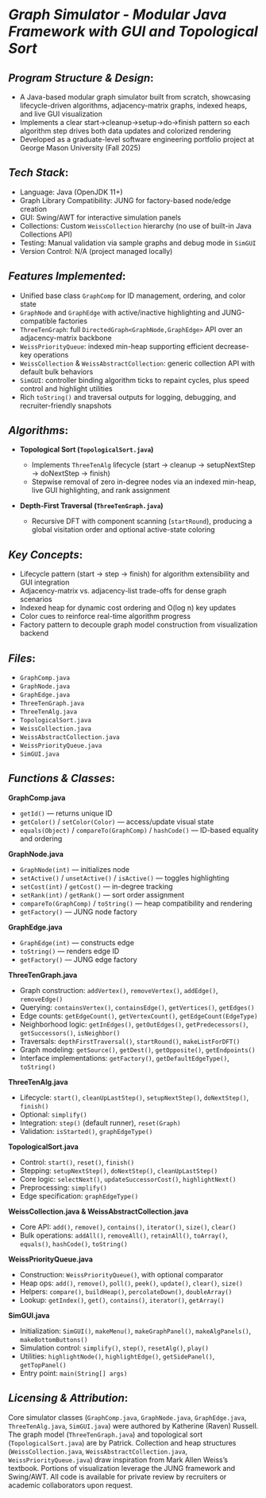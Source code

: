 # *Graph Simulator - Modular Java Framework with GUI and Topological Sort*

## *Program Structure & Design*:

- A Java-based modular graph simulator built from scratch, showcasing lifecycle-driven algorithms, adjacency-matrix graphs, indexed heaps, and live GUI visualization  
- Implements a clear start→cleanup→setup→do→finish pattern so each algorithm step drives both data updates and colorized rendering  
- Developed as a graduate-level software engineering portfolio project at George Mason University (Fall 2025)  

## *Tech Stack*:

- Language: Java (OpenJDK 11+)  
- Graph Library Compatibility: JUNG for factory-based node/edge creation  
- GUI: Swing/AWT for interactive simulation panels  
- Collections: Custom `WeissCollection` hierarchy (no use of built-in Java Collections API)  
- Testing: Manual validation via sample graphs and debug mode in `SimGUI`  
- Version Control: N/A (project managed locally)  

## *Features Implemented*:

- Unified base class `GraphComp` for ID management, ordering, and color state  
- `GraphNode` and `GraphEdge` with active/inactive highlighting and JUNG-compatible factories  
- `ThreeTenGraph`: full `DirectedGraph<GraphNode,GraphEdge>` API over an adjacency-matrix backbone  
- `WeissPriorityQueue`: indexed min-heap supporting efficient decrease-key operations  
- `WeissCollection` & `WeissAbstractCollection`: generic collection API with default bulk behaviors  
- `SimGUI`: controller binding algorithm ticks to repaint cycles, plus speed control and highlight utilities  
- Rich `toString()` and traversal outputs for logging, debugging, and recruiter-friendly snapshots  

## *Algorithms*:

- **Topological Sort (`TopologicalSort.java`)**  
  - Implements `ThreeTenAlg` lifecycle (start → cleanup → setupNextStep → doNextStep → finish)  
  - Stepwise removal of zero in-degree nodes via an indexed min-heap, live GUI highlighting, and rank assignment  

- **Depth-First Traversal (`ThreeTenGraph.java`)**  
  - Recursive DFT with component scanning (`startRound`), producing a global visitation order and optional active-state coloring  

## *Key Concepts*:

- Lifecycle pattern (start → step → finish) for algorithm extensibility and GUI integration  
- Adjacency-matrix vs. adjacency-list trade-offs for dense graph scenarios  
- Indexed heap for dynamic cost ordering and O(log n) key updates  
- Color cues to reinforce real-time algorithm progress  
- Factory pattern to decouple graph model construction from visualization backend  

## *Files*:

- `GraphComp.java`  
- `GraphNode.java`  
- `GraphEdge.java`  
- `ThreeTenGraph.java`  
- `ThreeTenAlg.java`  
- `TopologicalSort.java`  
- `WeissCollection.java`  
- `WeissAbstractCollection.java`  
- `WeissPriorityQueue.java`  
- `SimGUI.java`  

## *Functions & Classes*:

**GraphComp.java**  
- `getId()` — returns unique ID  
- `getColor()` / `setColor(Color)` — access/update visual state  
- `equals(Object)` / `compareTo(GraphComp)` / `hashCode()` — ID-based equality and ordering

**GraphNode.java**  
- `GraphNode(int)` — initializes node  
- `setActive()` / `unsetActive()` / `isActive()` — toggles highlighting  
- `setCost(int)` / `getCost()` — in-degree tracking  
- `setRank(int)` / `getRank()` — sort order assignment  
- `compareTo(GraphComp)` / `toString()` — heap compatibility and rendering  
- `getFactory()` — JUNG node factory

**GraphEdge.java**  
- `GraphEdge(int)` — constructs edge  
- `toString()` — renders edge ID  
- `getFactory()` — JUNG edge factory

**ThreeTenGraph.java**  
- Graph construction: `addVertex()`, `removeVertex()`, `addEdge()`, `removeEdge()`  
- Querying: `containsVertex()`, `containsEdge()`, `getVertices()`, `getEdges()`  
- Edge counts: `getEdgeCount()`, `getVertexCount()`, `getEdgeCount(EdgeType)`  
- Neighborhood logic: `getInEdges()`, `getOutEdges()`, `getPredecessors()`, `getSuccessors()`, `isNeighbor()`  
- Traversals: `depthFirstTraversal()`, `startRound()`, `makeListForDFT()`  
- Graph modeling: `getSource()`, `getDest()`, `getOpposite()`, `getEndpoints()`  
- Interface implementations: `getFactory()`, `getDefaultEdgeType()`, `toString()`

**ThreeTenAlg.java**  
- Lifecycle: `start()`, `cleanUpLastStep()`, `setupNextStep()`, `doNextStep()`, `finish()`  
- Optional: `simplify()`  
- Integration: `step()` (default runner), `reset(Graph)`  
- Validation: `isStarted()`, `graphEdgeType()`

**TopologicalSort.java**  
- Control: `start()`, `reset()`, `finish()`  
- Stepping: `setupNextStep()`, `doNextStep()`, `cleanUpLastStep()`  
- Core logic: `selectNext()`, `updateSuccessorCost()`, `highlightNext()`  
- Preprocessing: `simplify()`  
- Edge specification: `graphEdgeType()`

**WeissCollection.java & WeissAbstractCollection.java**  
- Core API: `add()`, `remove()`, `contains()`, `iterator()`, `size()`, `clear()`  
- Bulk operations: `addAll()`, `removeAll()`, `retainAll()`, `toArray()`, `equals()`, `hashCode()`, `toString()`

**WeissPriorityQueue.java**  
- Construction: `WeissPriorityQueue()`, with optional comparator  
- Heap ops: `add()`, `remove()`, `poll()`, `peek()`, `update()`, `clear()`, `size()`  
- Helpers: `compare()`, `buildHeap()`, `percolateDown()`, `doubleArray()`  
- Lookup: `getIndex()`, `get()`, `contains()`, `iterator()`, `getArray()`

**SimGUI.java**  
- Initialization: `SimGUI()`, `makeMenu()`, `makeGraphPanel()`, `makeAlgPanels()`, `makeBottomButtons()`  
- Simulation control: `simplify()`, `step()`, `resetAlg()`, `play()`  
- Utilities: `highlightNode()`, `highlightEdge()`, `getSidePanel()`, `getTopPanel()`  
- Entry point: `main(String[] args)`

## *Licensing & Attribution*:

Core simulator classes (`GraphComp.java`, `GraphNode.java`, `GraphEdge.java`, `ThreeTenAlg.java`, `SimGUI.java`) were authored by Katherine (Raven) Russell. The graph model (`ThreeTenGraph.java`) and topological sort (`TopologicalSort.java`) are by Patrick. Collection and heap structures (`WeissCollection.java`, `WeissAbstractCollection.java`, `WeissPriorityQueue.java`) draw inspiration from Mark Allen Weiss’s textbook. Portions of visualization leverage the JUNG framework and Swing/AWT. All code is available for private review by recruiters or academic collaborators upon request.
